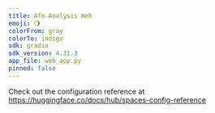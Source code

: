 ```yaml
---
title: Afm Analysis Web
emoji: 🌖
colorFrom: gray
colorTo: indigo
sdk: gradio
sdk_version: 4.31.3
app_file: web_app.py
pinned: false
---
```


Check out the configuration reference at https://huggingface.co/docs/hub/spaces-config-reference
